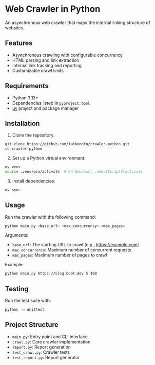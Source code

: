 # Web Crawler in Python

An asynchronous web crawler that maps the internal linking structure of websites.

## Features

- Asynchronous crawling with configurable concurrency
- HTML parsing and link extraction
- Internal link tracking and reporting
- Customizable crawl limits

## Requirements

- Python 3.13+
- Dependencies listed in `pyproject.toml`
- [uv](https://github.com/astral-sh/uv) project and package manager

## Installation

1. Clone the repository:
```sh
git clone https://github.com/fatkungfu/crawler-python.git
cd crawler-python
```

2. Set up a Python virtual environment:
```sh
uv venv
source .venv/bin/activate  # On Windows: .venv\Scripts\activate
```

3. Install dependencies:
```sh
uv sync
```

## Usage

Run the crawler with the following command:

```sh
python main.py <base_url> <max_concurrency> <max_pages>
```

Arguments:
- `base_url`: The starting URL to crawl (e.g., https://example.com)
- `max_concurrency`: Maximum number of concurrent requests
- `max_pages`: Maximum number of pages to crawl

Example:
```sh
python main.py https://blog.boot.dev 5 100
```

## Testing

Run the test suite with:

```sh
python -m unittest
```

## Project Structure

- `main.py`: Entry point and CLI interface
- `crawl.py`: Core crawler implementation
- `report.py`: Report generation
- `test_crawl.py`: Crawler tests
- `test_report.py`: Report generator
